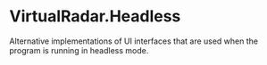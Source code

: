 ﻿# VirtualRadar.Headless
Alternative implementations of UI interfaces that are used when the program is running in headless mode.

